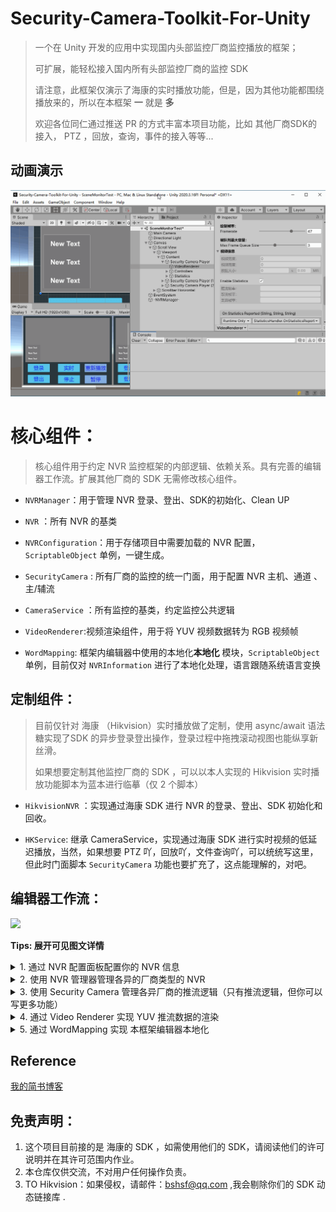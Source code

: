 # Security-Camera-Toolkit-For-Unity

> 一个在 Unity 开发的应用中实现国内头部监控厂商监控播放的框架；
> 
> 可扩展，能轻松接入国内所有头部监控厂商的监控 SDK 
> 
> 请注意，此框架仅演示了海康的实时播放功能，但是，因为其他功能都围绕播放来的，所以在本框架 **一** 就是 **多**
> 
> 欢迎各位同仁通过推送 PR 的方式丰富本项目功能，比如 其他厂商SDK的接入， PTZ ，回放，查询，事件的接入等等...

## 动画演示

![](./docs/securityCamera.gif)

# 核心组件：

> 核心组件用于约定 NVR 监控框架的内部逻辑、依赖关系。具有完善的编辑器工作流。扩展其他厂商的 SDK 无需修改核心组件。

- ``NVRManager``：用于管理 NVR 登录、登出、SDK的初始化、Clean UP

- ``NVR`` ：所有 NVR 的基类

- ``NVRConfiguration``：用于存储项目中需要加载的 NVR 配置，``ScriptableObject`` 单例，一键生成。

- ``SecurityCamera`` : 所有厂商的监控的统一门面，用于配置 NVR 主机、通道 、主/辅流

- ``CameraService`` ：所有监控的基类，约定监控公共逻辑

- ``VideoRenderer``:视频渲染组件，用于将 YUV 视频数据转为 RGB 视频帧 

- ``WordMapping``: 框架内编辑器中使用的本地化**本地化** 模块，``ScriptableObject`` 单例，目前仅对 ``NVRInformation`` 进行了本地化处理，语言跟随系统语言变换

## 定制组件：

> 目前仅针对 海康 （Hikvision）实时播放做了定制，使用 async/await 语法糖实现了SDK 的异步登录登出操作，登录过程中拖拽滚动视图也能纵享新丝滑。
> 
> 如果想要定制其他监控厂商的 SDK ，可以以本人实现的 Hikvision 实时播放功能脚本为蓝本进行临摹（仅 2 个脚本）

- ``HikvisionNVR`` ：实现通过海康 SDK 进行 NVR 的登录、登出、SDK 初始化和回收。

- ``HKService``: 继承 CameraService，实现通过海康 SDK 进行实时视频的低延迟播放，当然，如果想要 PTZ 吖，回放吖，文件查询吖，可以统统写这里，但此时门面脚本 ``SecurityCamera`` 功能也要扩充了，这点能理解的，对吧。

## 编辑器工作流：

 ![](./docs/workflow.gif)

**Tips: 展开可见图文详情**
<details>
<summary>1. 通过 NVR 配置面板配置你的 NVR 信息</summary>

 > 用于记录 NVR 配置信息，实现按配置启用 NVR，支持多个 NVR 同时工作 ，支持公网映射（反向代理需关注 554 端口），因为可能存在一众 NVR 吵着闹着要代理同一个 554 端口的情况
 
 > 支持配置序列化、反序列化，以 json 格式保存本地，可动态修改不惧 NVR 变动。
 
 > 使用 ScriptableObject 单例，使用时自动生成，用户无需关注其生命周期

 ![](./docs/NVRConfiguration.png)

</details>

<details>
<summary>2. 使用 NVR 管理器管理各异的厂商类型的 NVR </summary>

 > 用于挂载 NVR 配置，完善的 NVR 配置丢失警示+找回功能；
 
 > 管理 NVR 的公共行为,管理 SDK 的初始化和回收
  
 > 提供 Mappings ，籍此实现在保持核心组件不修改的情况下支持多监控厂商 SDK 同时工作在一个项目中。
  
正常|NVR 配置丢失
 |-|-|
 ![](./docs/NVRManager.png)|![](./docs/NVRManager_Failure.png)

</details>

<details>
<summary>3. 使用 Security Camera 管理各异厂商的推流逻辑（只有推流逻辑，但你可以写更多功能） </summary>

 > 作为门面一样的存在，不管是哪一个厂商的监控，都是使用它对外，对内按 NVRManager Mappings 的配置实例化指定的 ``CameraService`` 实现厂商差异化交互逻辑
 
 > 提供了与 ``NVRConfiguration`` 联动的 host 下拉选择，无需用户输入；同时提供了与 ``NVRConfiguration`` 数据不匹配时的编辑器工作流，数据有效性一目了然，更可快速修正。
 
> todo: 想要 通过 ``RawImage`` 大小自动判断使用**主流**还是**辅流**，用户可自行设置转换阈值 宽高同时低于这个阈值就会切换流类型
 
正常|NVR 配置指定数据丢失|NVR 配置丢失
 |-|-|-|
 ![](./docs/SecurityCamera_normal.png)|![](./docs/SecurityCamera_nohost.png)|![](./docs/SecurityCamera_noconfig.png)

</details>

<details>
<summary>4. 通过 Video Renderer 实现 YUV 推流数据的渲染</summary>

 > 视频渲染组件，实现了 YUV 数据到 RGB 数据的转换；使用 unsafe 数据拷贝，速度更快；按渲染能力拷贝，绝对不做多余的数据对拷操作； 可调整绘制帧率，性能一手掌握；
 
 > 提供帧率统计：推流、渲染、丢弃帧率一目了然，（考虑性能问题，推荐不统计，推荐不展开调试面板）
 
 > 解决了大家可能遇到的监控放在 ScrollRect 中画面不动的问题，这个坑是 Mask 的锅，你只需要使用 RawImage.materialForRendering 就好啦。
  
 ![](./docs/VideoRenderer.png)
 
 如果你发现画面颠倒了，别慌，找到 YUV 材质球按图示勾选/反选 即可找回正确的画面，前提是调整发生在 ``SecurtiyCamera.Start`` 方法调用前
 
  ![](./docs/PictureFlip.png)
 
</details>
 
 <details>
<summary>5. 通过 WordMapping 实现 本框架编辑器本地化</summary>

 > 使用 ``ScriptableObject`` 单例，使用 subassets 的理念（Subassets对这种固化的框架友好，协同作业避免使用 subasset 方式整合配置文件）

 > 可以为每个核心组件单独配一个``MapCollections``本地化配置表  实现本地化信息的合理分组策略和访问策略

 > 目前仅把这个功能模块接入到了 ``NVRInformationPropertyDrawer`` 中，为啥，因为写到这个 Drawer 的时候来的跳出来的想法吖。

 > 效果在上面那个长长的 GIF 中可以看到，或者直接 Clone 这个仓库，编辑器打开就能看
 
 ![](./docs/Localization.png)
 
</details>
 
 
## Reference
[我的简书博客](https://www.jianshu.com/p/e8e906c6700c)

## 免责声明：

1. 这个项目目前接的是 海康的 SDK ，如需使用他们的 SDK，请阅读他们的许可说明并在其许可范围内作业。
2. 本仓库仅供交流，不对用户任何操作负责。
3. TO Hikvision：如果侵权，请邮件：bshsf@qq.com ,我会剔除你们的 SDK 动态链接库
. 

